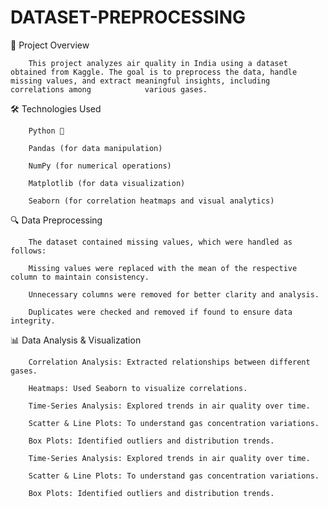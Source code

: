 # DATASET-PREPROCESSING
📖 Project Overview

        This project analyzes air quality in India using a dataset obtained from Kaggle. The goal is to preprocess the data, handle missing values, and extract meaningful insights, including correlations among            various gases.

🛠️ Technologies Used

        Python 🐍

        Pandas (for data manipulation)
        
        NumPy (for numerical operations)
        
        Matplotlib (for data visualization)
        
        Seaborn (for correlation heatmaps and visual analytics)

🔍 Data Preprocessing

        The dataset contained missing values, which were handled as follows:
        
        Missing values were replaced with the mean of the respective column to maintain consistency.
        
        Unnecessary columns were removed for better clarity and analysis.
        
        Duplicates were checked and removed if found to ensure data integrity.

📊 Data Analysis & Visualization

        Correlation Analysis: Extracted relationships between different gases.
        
        Heatmaps: Used Seaborn to visualize correlations.
        
        Time-Series Analysis: Explored trends in air quality over time.

        Scatter & Line Plots: To understand gas concentration variations.
        
        Box Plots: Identified outliers and distribution trends.
        
        Time-Series Analysis: Explored trends in air quality over time.
        
        Scatter & Line Plots: To understand gas concentration variations.
        
        Box Plots: Identified outliers and distribution trends.
